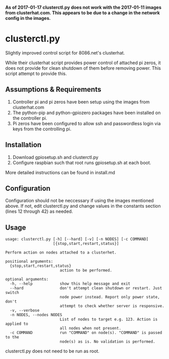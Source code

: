 **As of 2017-01-17 clusterctl.py does not work with the 2017-01-11 images from clusterhat.com.
This appears to be due to a change in the network config in the images.**

clusterctl.py
=============

Slightly improved control script for 8086.net's clusterhat.

While their clusterhat script provides power control of attached pi zeros, it does not provide for clean shutdown of them before removing power. This script attempt to provide this.

Assumptions & Requirements
-----------
1. Controller pi and pi zeros have been setup using the images from clusterhat.com
2. The python-pip and python-gpiozero packages have been installed on the controller pi.
3. Pi zeros have been configured to allow ssh and passwordless login via keys from the controlling pi.

Installation
------------
1. Download gpiosetup.sh and clusterctl.py
2. Configure raspbian such that root runs gpiosetup.sh at each boot.

More detailed instructions can be found in install.md

Configuration
-------------
Configuration should not be neccessary if using the images mentioned above. If not, edit clusterctl.py and change values in the constants section (lines 12 through 42) as needed.


Usage
-----
```
usage: clusterctl.py [-h] [--hard] [-v] [-n NODES] [-c COMMAND]
                     [{stop,start,restart,status}]

Perform action on nodes attached to a clusterhet.

positional arguments:
  {stop,start,restart,status}
                        action to be performed.

optional arguments:
  -h, --help            show this help message and exit
  --hard                don't attempt clean shutdown or restart. Just switch
                        node power instead. Report only power state, don't
                        attempt to check whether server is responsive.
  -v, --verbose
  -n NODES, --nodes NODES
                        List of nodes to target e.g. 123. Action is applied to
                        all nodes when not present.
  -c COMMAND            run "COMMAND" on node(s). "COMMAND" is passed to the
                        node(s) as is. No validation is performed.
```
clusterctl.py does not need to be run as root.